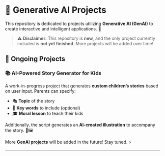 # 🤖 Generative AI Projects  

This repository is dedicated to projects utilizing **Generative AI (GenAI)** to create interactive and intelligent applications. 🚀  

> ⚠️ **Disclaimer:** This repository is **new**, and the only project currently included is **not yet finished**. More projects will be added over time!  

## 📌 Ongoing Projects  

### 📚 **AI-Powered Story Generator for Kids**  
A work-in-progress project that generates **custom children’s stories** based on user input. Parents can specify:  
- 🎭 **Topic** of the story  
- 🔑 **Key words** to include (optional)  
- 🎓 **Moral lesson** to teach their kids  

Additionally, the script generates an **AI-created illustration** to accompany the story. 🎨🖼️  

More **GenAI projects** will be added in the future! Stay tuned. ⚡  

---
